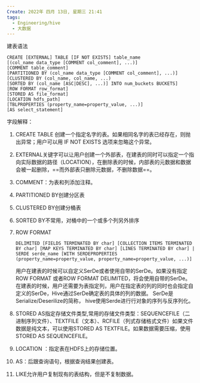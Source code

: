 ```yaml
---
Create: 2022年 四月 13日, 星期三 21:41
tags: 
  - Engineering/hive
  - 大数据
---
```



建表语法
```
CREATE [EXTERNAL] TABLE [IF NOT EXISTS] table_name 
[(col_name data_type [COMMENT col_comment], ...)] 
[COMMENT table_comment] 
[PARTITIONED BY (col_name data_type [COMMENT col_comment], ...)] 
[CLUSTERED BY (col_name, col_name, ...) 
[SORTED BY (col_name [ASC|DESC], ...)] INTO num_buckets BUCKETS] 
[ROW FORMAT row_format] 
[STORED AS file_format] 
[LOCATION hdfs_path]
[TBLPROPERTIES (property_name=property_value, ...)]
[AS select_statement]

```

字段解释：
1. CREATE TABLE 创建一个指定名字的表。如果相同名字的表已经存在，则抛出异常；用户可以用 IF NOT EXISTS 选项来忽略这个异常。

2. EXTERNAL关键字可以让用户创建一个外部表，在建表的同时可以指定一个指向实际数据的路径（LOCATION），在删除表的时候，内部表的元数据和数据会被一起删除，==而外部表只删除元数据，不删除数据==。
3. COMMENT：为表和列添加注释。
4. PARTITIONED BY创建分区表
5. CLUSTERED BY创建分桶表
6. SORTED BY不常用，对桶中的一个或多个列另外排序
7. ROW FORMAT 
	```
	DELIMITED [FIELDS TERMINATED BY char] [COLLECTION ITEMS TERMINATED BY char] [MAP KEYS TERMINATED BY char] [LINES TERMINATED BY char] | SERDE serde_name [WITH SERDEPROPERTIES (property_name=property_value, property_name=property_value, ...)]
	```
	用户在建表的时候可以自定义SerDe或者使用自带的SerDe。如果没有指定ROW FORMAT 或者ROW FORMAT DELIMITED，将会使用自带的SerDe。在建表的时候，用户还需要为表指定列，用户在指定表的列的同时也会指定自定义的SerDe，Hive通过SerDe确定表的具体的列的数据。
	SerDe是Serialize/Deserilize的简称， hive使用Serde进行行对象的序列与反序列化。
8. STORED AS指定存储文件类型,常用的存储文件类型：SEQUENCEFILE（二进制序列文件）、TEXTFILE（文本）、RCFILE（列式存储格式文件）如果文件数据是纯文本，可以使用STORED AS TEXTFILE。如果数据需要压缩，使用 STORED AS SEQUENCEFILE。
9. LOCATION ：指定表在HDFS上的存储位置。
10. AS：后跟查询语句，根据查询结果创建表。
11. LIKE允许用户复制现有的表结构，但是不复制数据。




